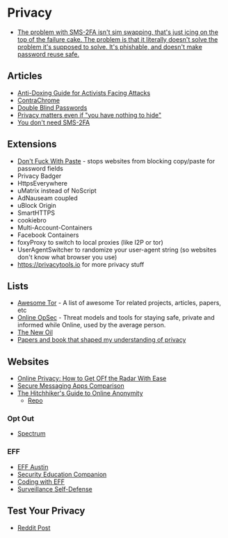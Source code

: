 # Privacy
- [The problem with SMS-2FA isn't sim swapping, that's just icing on the top of the failure cake. The problem is that it literally doesn't solve the problem it's supposed to solve. It's phishable, and doesn't make password reuse safe.](https://twitter.com/taviso/status/1504593776567746563?s=20&t=7TkwduW4t74YZrLnBZfE2A)

## Articles
- [Anti-Doxing Guide for Activists Facing Attacks](https://medium.com/@EqualityLabs/anti-doxing-guide-for-activists-facing-attacks-from-the-alt-right-ec6c290f543c)
- [ContraChrome](https://contrachrome.com/)
- [Double Blind Passwords](https://kaizoku.hashnode.dev/double-blind-passwords-aka-horcruxing)
- [Privacy matters even if "you have nothing to hide"](https://write.privacytools.io/freddy/why-privacy-matters-even-if-you-have-nothing-to-hide)
- [You don't need SMS-2FA](http://blog.cmpxchg8b.com/2020/07/you-dont-need-sms-2fa.html?m=1)

## Extensions
- [Don't Fuck With Paste](https://addons.mozilla.org/en-US/firefox/addon/don-t-fuck-with-paste/) - stops websites from blocking copy/paste for password fields
- Privacy Badger
- HttpsEverywhere
- uMatrix instead of NoScript
- AdNauseam coupled
- uBlock Origin
- SmartHTTPS
- cookiebro
- Multi-Account-Containers
- Facebook Containers
- foxyProxy to switch to local proxies (like I2P or tor)
- UserAgentSwitcher to randomize your user-agent string (so websites don't know what browser you use)
- https://privacytools.io for more privacy stuff

## Lists
- [Awesome Tor](https://github.com/ajvb/awesome-tor) - A list of awesome Tor related projects, articles, papers, etc
- [Online OpSec](https://github.com/devbret/online-opsec) - Threat models and tools for staying safe, private and informed while Online, used by the average person.
- [The New Oil](https://thenewoil.xyz/)
- [Papers and book that shaped my understanding of privacy](https://haojian.github.io/mdwiki.html#!hci_privacy.md)

## Websites
- [Online Privacy: How to Get OFf the Radar With Ease](https://maxdesalle.com/privacy-how-to-get-off-the-radar-with-ease/)
- [Secure Messaging Apps Comparison](https://www.securemessagingapps.com/)
- [The Hitchhiker's Guide to Online Anonymity](https://anonymousplanet.github.io/thgtoa/guide.html)
  - [Repo](https://github.com/AnonymousPlanet/thgtoa)

### Opt Out
- [Spectrum](https://www.spectrum.com/policies/your-privacy-rights-opt-out)

### EFF
- [EFF Austin](https://effaustin.org/)
- [Security Education Companion](https://sec.eff.org/)
- [Coding with EFF](https://www.eff.org/about/opportunities/volunteer/coding-with-eff)
- [Surveillance Self-Defense](https://ssd.eff.org/)

## Test Your Privacy
- [Reddit Post](https://www.reddit.com/r/privacytoolsIO/comments/bia6sx/test_your_privacy/)
